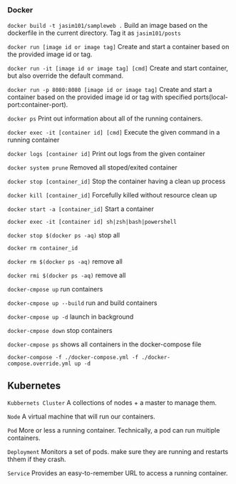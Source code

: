 ### Docker

`docker build -t jasim101/sampleweb .` Build an image based on the dockerfile in the current directory. Tag it as `jasim101/posts`

`docker run [image id or image tag]` Create and start a container based on the provided image id or tag.

`docker run -it [image id or image tag] [cmd]` Create and start container, but also override the default command.

`docker run -p 8080:8080 [image id or image tag]` Create and start a container based on the provided image id or tag with specified ports(local-port:container-port).

`docker ps` Print out information about all of the running containers.

`docker exec -it [container id] [cmd]` Execute the given command in a running container

`docker logs [container id]` Print out logs from the given container

`docker system prune` Removed all stoped/exited container

`docker stop [container_id]` Stop the container having a clean up process

`docker kill [container_id]` Forcefully killed without resource clean up

`docker start -a [container_id]` Start a container

`docker exec -it [container id] sh|zsh|bash|powershell`

`docker stop $(docker ps -aq)` stop all

`docker rm container_id`

`docker rm $(docker ps -aq)` remove all

`docker rmi $(docker ps -aq)` remove all

`docker-cmpose up` run containers

`docker-cmpose up --build` run and build containers

`docker-cmpose up -d` launch in background

`docker-cmpose down` stop containers

`docker-cmpose ps` shows all containers in the docker-compose file

`docker-compose -f ./docker-compose.yml -f ./docker-compose.override.yml up -d`

## Kubernetes

`Kubbernets Cluster` A collections of nodes + a master to manage them.

`Node` A virtual machine that will run our containers.

`Pod` More or less a running container. Technically, a pod can run muitiple containers.

`Deployment` Monitors a set of pods. make sure they are running and restarts thhem if they crash.

`Service` Provides an easy-to-remember URL to access a running container.
